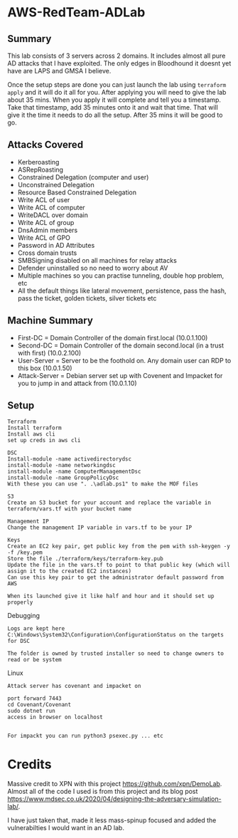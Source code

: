 # AWS-RedTeam-ADLab

## Summary

This lab consists of 3 servers across 2 domains. It includes almost all pure AD attacks that I have exploited. The only edges in Bloodhound it doesnt yet have are LAPS and GMSA I believe. 

Once the setup steps are done you can just launch the lab using `terraform apply` and it will do it all for you. After applying you will need to give the lab about 35 mins. When you apply it will complete and tell you a timestamp. Take that timestamp, add 35 minutes onto it and wait that time. That will give it the time it needs to do all the setup. After 35 mins it will be good to go.

## Attacks Covered 

* Kerberoasting
* ASRepRoasting
* Constrained Delegation (computer and user)
* Unconstrained Delegation 
* Resource Based Constrained Delegation
* Write ACL of user 
* Write ACL of computer
* WriteDACL over domain 
* Write ACL of group
* DnsAdmin members
* Write ACL of GPO
* Password in AD Attributes
* Cross domain trusts 
* SMBSigning disabled on all machines for relay attacks 
* Defender uninstalled so no need to worry about AV 
* Multiple machines so you can practise tunneling, double hop problem, etc
* All the default things like lateral movement, persistence, pass the hash, pass the ticket, golden tickets, silver tickets etc

## Machine Summary 

* First-DC = Domain Controller of the domain first.local (10.0.1.100)
* Second-DC = Domain Controller of the domain second.local (in a trust with first) (10.0.2.100)
* User-Server = Server to be the foothold on. Any domain user can RDP to this box (10.0.1.50)
* Attack-Server = Debian server set up with Covenent and Impacket for you to jump in and attack from (10.0.1.10)

## Setup
```
Terraform
Install terraform
Install aws cli
set up creds in aws cli 

DSC
Install-module -name activedirectorydsc
install-module -name networkingdsc 
install-module -name ComputerManagementDsc
install-module -name GroupPolicyDsc
With these you can use ". .\adlab.ps1" to make the MOF files 

S3
Create an S3 bucket for your account and replace the variable in terraform/vars.tf with your bucket name

Management IP 
Change the management IP variable in vars.tf to be your IP

Keys
Create an EC2 key pair, get public key from the pem with ssh-keygen -y -f /key.pem
Store the file ./terraform/keys/terraform-key.pub 
Update the file in the vars.tf to point to that public key (which will assign it to the created EC2 instances)
Can use this key pair to get the administrator default password from AWS

When its launched give it like half and hour and it should set up properly 
```

Debugging 
```
Logs are kept here C:\Windows\System32\Configuration\ConfigurationStatus on the targets for DSC 

The folder is owned by trusted installer so need to change owners to read or be system
```

Linux
```
Attack server has covenant and impacket on

port forward 7443
cd Covenant/Covenant 
sudo dotnet run
access in browser on localhost


For impackt you can run python3 psexec.py ... etc 
```
# Credits 

Massive credit to XPN with this project https://github.com/xpn/DemoLab. Almost all of the code I used is from this project and its blog post https://www.mdsec.co.uk/2020/04/designing-the-adversary-simulation-lab/. 

I have just taken that, made it less mass-spinup focused and added the vulnerabilties I would want in an AD lab. 
